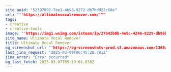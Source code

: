 ```yaml
---
site_uuid: "52397892-7ee1-4698-9272-d67bdd22c60e"
url: ""'https://ultimatevocalremover.com/'""
tags:
- Creative
- creative-tools
image: ""https://img1.wsimg.com/isteam/ip/27b42b0b-4e5c-4246-8229-db96bd3bf24e/UVR_v5.6.png""
site_name: Ultimate Vocal Remover
title: Ultimate Vocal Remover
og_screenshot_url: ""https://og-screenshots-prod.s3.amazonaws.com/1366x768/80/false/3ae39f7831043a8dc43f85c87c0e4e34cc1a3148f6122ac3718291b1c7be6ac1.jpeg""
last_jina_request: '2025-03-09T06:45:20.781Z'
jina_error: "Error occurred"
og_last_fetch: 2025-03-07T05:19:01.836Z
---
```


